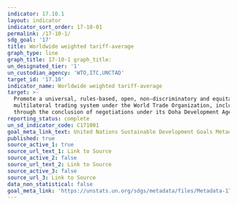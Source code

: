 ```yaml
---
indicator: 17.10.1
layout: indicator
indicator_sort_order: 17-10-01
permalink: /17-10-1/
sdg_goal: '17'
title: Worldwide weighted tariff-average
graph_type: line
graph_title: 17-10-1 graph_title:
un_designated_tier: '1'
un_custodian_agency: 'WTO,ITC,UNCTAD'
target_id: '17.10'
indicator_name: Worldwide weighted tariff-average
target: >-
  Promote a universal, rules-based, open, non‑discriminatory and equitable
  multilateral trading system under the World Trade Organization, including
  through the conclusion of negotiations under its Doha Development Agenda
reporting_status: complete
un_sd_indicator_code: C171001
goal_meta_link_text: United Nations Sustainable Development Goals Metadata (pdf 468kB)
published: true
source_active_1: true
source_url_text_1: Link to Source
source_active_2: false
source_url_text_2: Link to Source
source_active_3: false
source_url_3: Link to Source
data_non_statistical: false
goal_meta_link: 'https://unstats.un.org/sdgs/metadata/files/Metadata-17-10-01.pdf'
---
```

